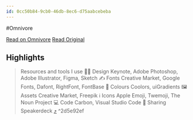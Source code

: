 ```yaml
---
id: 0cc50b84-9cb0-46db-8ec6-d75aabcebeba
---
```


#Omnivore

[Read on Omnivore](https://omnivore.app/me/a-beginner-s-guide-to-making-beautiful-slides-for-your-talks-ine-18dc6b0bd7a)
[Read Original](https://ines.io/blog/beginners-guide-beautiful-slides-talks/)

## Highlights

> Resources and tools I use
> 👩‍🎨 Design
> Keynote, Adobe Photoshop, Adobe Illustrator, Figma, Sketch
> ✍️ Fonts
> Creative Market, Google Fonts, Dafont, RightFont, FontBase
> 🎨 Colours
> Coolors, uiGradients
> 🖼️ Assets
> Creative Market, Freepik
> ℹ️ Icons
> Apple Emoji, Twemoji, The Noun Project
> 💻 Code
> Carbon, Visual Studio Code
> 🔗 Sharing
> Speakerdeck [⤴️](https://omnivore.app/me/a-beginner-s-guide-to-making-beautiful-slides-for-your-talks-ine-18dc6b0bd7a#2d5e92ef-038d-46f2-8eb7-1b1eed4d1216)  ^2d5e92ef

